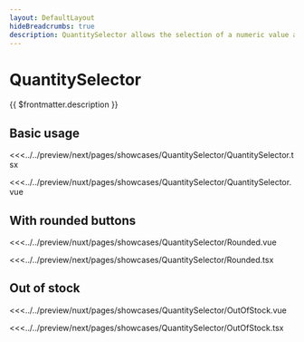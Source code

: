 ```yaml
---
layout: DefaultLayout
hideBreadcrumbs: true
description: QuantitySelector allows the selection of a numeric value and the display of any additional information needed.
---
```

# QuantitySelector

{{ $frontmatter.description }}

## Basic usage

<Showcase showcase-name="QuantitySelector/QuantitySelector">

<!-- react -->
<<<../../preview/next/pages/showcases/QuantitySelector/QuantitySelector.tsx
<!-- end react -->
<!-- vue -->
<<<../../preview/nuxt/pages/showcases/QuantitySelector/QuantitySelector.vue
<!-- end vue -->

</Showcase>

## With rounded buttons

<Showcase showcase-name="QuantitySelector/Rounded">

<!-- vue -->
<<<../../preview/nuxt/pages/showcases/QuantitySelector/Rounded.vue
<!-- end vue -->
<!-- react -->
<<<../../preview/next/pages/showcases/QuantitySelector/Rounded.tsx
<!-- end react -->

</Showcase>

## Out of stock

<Showcase showcase-name="QuantitySelector/OutOfStock">

<!-- vue -->
<<<../../preview/nuxt/pages/showcases/QuantitySelector/OutOfStock.vue
<!-- end vue -->
<!-- react -->
<<<../../preview/next/pages/showcases/QuantitySelector/OutOfStock.tsx
<!-- end react -->

</Showcase>